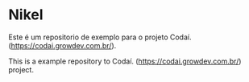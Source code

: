 # Nikel

Este é um repositorio de exemplo para o projeto Codaí. (https://codai.growdev.com.br/).

This is a example repository to Codaí. (https://codai.growdev.com.br/) project.
